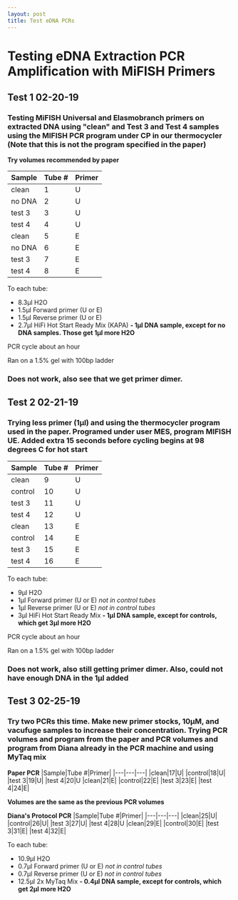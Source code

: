 ```yaml
---
layout: post
title: Test eDNA PCRs
---
```

# Testing eDNA Extraction PCR Amplification with MiFISH Primers

## Test 1 02-20-19

### Testing MiFISH Universal and Elasmobranch primers on extracted DNA using "clean" and Test 3 and Test 4 samples using the MIFISH PCR program under CP in our thermocycler (Note that this is not the program specified in the paper)

**Try volumes recommended by paper**

|Sample|Tube #|Primer|
|---|---|---|
|clean|1|U|
|no DNA|2|U|
|test 3|3|U|
|test 4|4|U
|clean|5|E|
|no DNA|6|E|
|test 3|7|E|
|test 4|8|E|

To each tube:
- 8.3µl H2O
- 1.5µl Forward primer (U or E)
- 1.5µl Reverse primer (U or E)
- 2.7µl HiFi Hot Start Ready Mix (KAPA)
**- 1µl DNA sample, except for no DNA samples. Those get 1µl more H2O**

PCR cycle about an hour

Ran on a 1.5% gel with 100bp ladder



### Does not work, also see that we get primer dimer.

## Test 2 02-21-19

### Trying less primer (1µl) and using the thermocycler program used in the paper. Programed under user MES, program MIFISH UE. Added extra 15 seconds before cycling begins at 98 degrees C for hot start

|Sample|Tube #|Primer|
|---|---|---|
|clean|9|U|
|control|10|U|
|test 3|11|U|
|test 4|12|U
|clean|13|E|
|control|14|E|
|test 3|15|E|
|test 4|16|E|

To each tube:
- 9µl H2O
- 1µl Forward primer (U or E) _not in control tubes_
- 1µl Reverse primer (U or E) _not in control tubes_
- 3µl HiFi Hot Start Ready Mix
**- 1µl DNA sample, except for controls, which get 3µl more H2O**

PCR cycle about an hour

Ran on a 1.5% gel with 100bp ladder


### Does not work, also still getting primer dimer. Also, could not have enough DNA in the 1µl added

## Test 3 02-25-19

### Try two PCRs this time. Make new primer stocks, 10µM, and vacufuge samples to increase their concentration. Trying PCR volumes and program from the paper and PCR volumes and program from Diana already in the PCR machine and using MyTaq mix

**Paper PCR**
|Sample|Tube #|Primer|
|---|---|---|
|clean|17|U|
|control|18|U|
|test 3|19|U|
|test 4|20|U
|clean|21|E|
|control|22|E|
|test 3|23|E|
|test 4|24|E|

**Volumes are the same as the previous PCR volumes**

**Diana's Protocol PCR**
|Sample|Tube #|Primer|
|---|---|---|
|clean|25|U|
|control|26|U|
|test 3|27|U|
|test 4|28|U
|clean|29|E|
|control|30|E|
|test 3|31|E|
|test 4|32|E|

To each tube:
- 10.9µl H2O
- 0.7µl Forward primer (U or E) _not in control tubes_
- 0.7µl Reverse primer (U or E) _not in control tubes_
- 12.5µl 2x MyTaq Mix
**- 0.4µl DNA sample, except for controls, which get 2µl more H2O**
